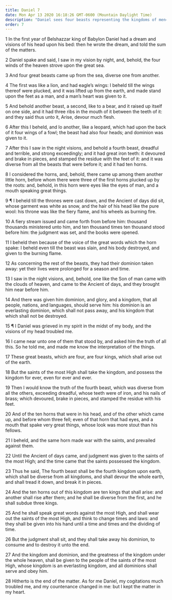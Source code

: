 ```yaml
---
title: Daniel 7
date: Mon Apr 13 2020 16:18:26 GMT-0600 (Mountain Daylight Time)
description: "Daniel sees four beasts representing the kingdoms of men—He sees the ancient of days (Adam) to whom the Son of Man (Christ) will come—The kingdom will be given to the Saints forever."
order: 7
---
```


1 In the first year of Belshazzar king of Babylon Daniel had a dream and visions of his head upon his bed: then he wrote the dream, and told the sum of the matters.

2 Daniel spake and said, I saw in my vision by night, and, behold, the four winds of the heaven strove upon the great sea.

3 And four great beasts came up from the sea, diverse one from another.

4 The first was like a lion, and had eagle’s wings: I beheld till the wings thereof were plucked, and it was lifted up from the earth, and made stand upon the feet as a man, and a man’s heart was given to it.

5 And behold another beast, a second, like to a bear, and it raised up itself on one side, and it had three ribs in the mouth of it between the teeth of it: and they said thus unto it, Arise, devour much flesh.

6 After this I beheld, and lo another, like a leopard, which had upon the back of it four wings of a fowl; the beast had also four heads; and dominion was given to it.

7 After this I saw in the night visions, and behold a fourth beast, dreadful and terrible, and strong exceedingly; and it had great iron teeth: it devoured and brake in pieces, and stamped the residue with the feet of it: and it was diverse from all the beasts that were before it; and it had ten horns.

8 I considered the horns, and, behold, there came up among them another little horn, before whom there were three of the first horns plucked up by the roots: and, behold, in this horn were eyes like the eyes of man, and a mouth speaking great things.

9 ¶ I beheld till the thrones were cast down, and the Ancient of days did sit, whose garment was white as snow, and the hair of his head like the pure wool: his throne was like the fiery flame, and his wheels as burning fire.

10 A fiery stream issued and came forth from before him: thousand thousands ministered unto him, and ten thousand times ten thousand stood before him: the judgment was set, and the books were opened.

11 I beheld then because of the voice of the great words which the horn spake: I beheld even till the beast was slain, and his body destroyed, and given to the burning flame.

12 As concerning the rest of the beasts, they had their dominion taken away: yet their lives were prolonged for a season and time.

13 I saw in the night visions, and, behold, one like the Son of man came with the clouds of heaven, and came to the Ancient of days, and they brought him near before him.

14 And there was given him dominion, and glory, and a kingdom, that all people, nations, and languages, should serve him: his dominion is an everlasting dominion, which shall not pass away, and his kingdom that which shall not be destroyed.

15 ¶ I Daniel was grieved in my spirit in the midst of my body, and the visions of my head troubled me.

16 I came near unto one of them that stood by, and asked him the truth of all this. So he told me, and made me know the interpretation of the things.

17 These great beasts, which are four, are four kings, which shall arise out of the earth.

18 But the saints of the most High shall take the kingdom, and possess the kingdom for ever, even for ever and ever.

19 Then I would know the truth of the fourth beast, which was diverse from all the others, exceeding dreadful, whose teeth were of iron, and his nails of brass; which devoured, brake in pieces, and stamped the residue with his feet.

20 And of the ten horns that were in his head, and of the other which came up, and before whom three fell; even of that horn that had eyes, and a mouth that spake very great things, whose look was more stout than his fellows.

21 I beheld, and the same horn made war with the saints, and prevailed against them.

22 Until the Ancient of days came, and judgment was given to the saints of the most High; and the time came that the saints possessed the kingdom.

23 Thus he said, The fourth beast shall be the fourth kingdom upon earth, which shall be diverse from all kingdoms, and shall devour the whole earth, and shall tread it down, and break it in pieces.

24 And the ten horns out of this kingdom are ten kings that shall arise: and another shall rise after them; and he shall be diverse from the first, and he shall subdue three kings.

25 And he shall speak great words against the most High, and shall wear out the saints of the most High, and think to change times and laws: and they shall be given into his hand until a time and times and the dividing of time.

26 But the judgment shall sit, and they shall take away his dominion, to consume and to destroy it unto the end.

27 And the kingdom and dominion, and the greatness of the kingdom under the whole heaven, shall be given to the people of the saints of the most High, whose kingdom is an everlasting kingdom, and all dominions shall serve and obey him.

28 Hitherto is the end of the matter. As for me Daniel, my cogitations much troubled me, and my countenance changed in me: but I kept the matter in my heart.
